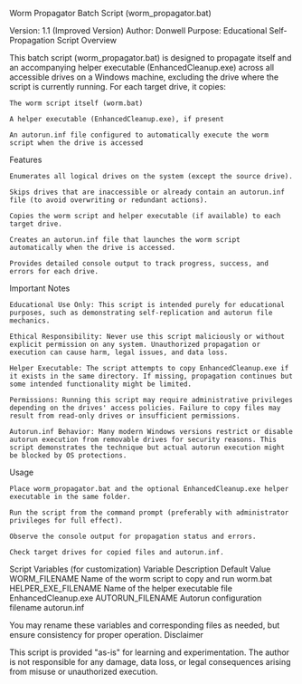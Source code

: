 Worm Propagator Batch Script (worm_propagator.bat)

Version: 1.1 (Improved Version)
Author: Donwell
Purpose: Educational Self-Propagation Script
Overview

This batch script (worm_propagator.bat) is designed to propagate itself and an accompanying helper executable (EnhancedCleanup.exe) across all accessible drives on a Windows machine, excluding the drive where the script is currently running. For each target drive, it copies:

    The worm script itself (worm.bat)

    A helper executable (EnhancedCleanup.exe), if present

    An autorun.inf file configured to automatically execute the worm script when the drive is accessed

Features

    Enumerates all logical drives on the system (except the source drive).

    Skips drives that are inaccessible or already contain an autorun.inf file (to avoid overwriting or redundant actions).

    Copies the worm script and helper executable (if available) to each target drive.

    Creates an autorun.inf file that launches the worm script automatically when the drive is accessed.

    Provides detailed console output to track progress, success, and errors for each drive.

Important Notes

    Educational Use Only: This script is intended purely for educational purposes, such as demonstrating self-replication and autorun file mechanics.

    Ethical Responsibility: Never use this script maliciously or without explicit permission on any system. Unauthorized propagation or execution can cause harm, legal issues, and data loss.

    Helper Executable: The script attempts to copy EnhancedCleanup.exe if it exists in the same directory. If missing, propagation continues but some intended functionality might be limited.

    Permissions: Running this script may require administrative privileges depending on the drives' access policies. Failure to copy files may result from read-only drives or insufficient permissions.

    Autorun.inf Behavior: Many modern Windows versions restrict or disable autorun execution from removable drives for security reasons. This script demonstrates the technique but actual autorun execution might be blocked by OS protections.

Usage

    Place worm_propagator.bat and the optional EnhancedCleanup.exe helper executable in the same folder.

    Run the script from the command prompt (preferably with administrator privileges for full effect).

    Observe the console output for propagation status and errors.

    Check target drives for copied files and autorun.inf.

Script Variables (for customization)
Variable	Description	Default Value
WORM_FILENAME	Name of the worm script to copy and run	worm.bat
HELPER_EXE_FILENAME	Name of the helper executable file	EnhancedCleanup.exe
AUTORUN_FILENAME	Autorun configuration filename	autorun.inf

You may rename these variables and corresponding files as needed, but ensure consistency for proper operation.
Disclaimer

This script is provided "as-is" for learning and experimentation. The author is not responsible for any damage, data loss, or legal consequences arising from misuse or unauthorized execution.
